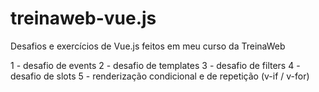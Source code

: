 # treinaweb-vue.js

Desafios e exercícios de Vue.js feitos em meu curso da TreinaWeb

1 - desafio de events
2 - desafio de templates
3 - desafio de filters
4 - desafio de slots
5 - renderização condicional e de repetição (v-if / v-for)
